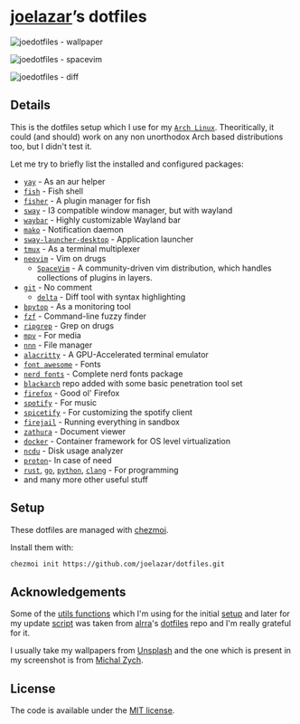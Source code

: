 # [joelazar](https://github.com/joelazar)’s dotfiles

![joedotfiles - wallpaper](screenshots/wallpaper.png)

![joedotfiles - spacevim](screenshots/spacevim.png)

![joedotfiles - diff](screenshots/diff.png)

## Details

This is the dotfiles setup which I use for my [`Arch Linux`](https://archlinux.org/).
Theoritically, it could (and should) work on any non unorthodox Arch based
distributions too, but I didn't test it.

Let me try to briefly list the installed and configured packages:

* [`yay`](https://github.com/Jguer/yay) - As an aur helper
* [`fish`](https://fishshell.com/) - Fish shell
* [`fisher`](https://github.com/jorgebucaran/fisher) - A plugin manager for fish
* [`sway`](https://swaywm.org/) - I3 compatible window manager, but with wayland
* [`waybar`](https://github.com/Alexays/Waybar) - Highly customizable Wayland bar
* [`mako`](https://github.com/emersion/mako) - Notification daemon
* [`sway-launcher-desktop`](https://github.com/Biont/sway-launcher-desktop) - Application launcher
* [`tmux`](https://github.com/tmux/tmux) - As a terminal multiplexer
* [`neovim`](https://neovim.io/) - Vim on drugs
  * [`SpaceVim`](https://spacevim.org/) - A community-driven vim distribution, which handles collections of plugins in layers.
* [`git`](https://git-scm.com/) - No comment
  * [`delta`](https://github.com/dandavison/delta) - Diff tool with syntax highlighting
* [`bpytop`](https://github.com/aristocratos/bpytop) - As a monitoring tool
* [`fzf`](https://github.com/junegunn/fzf) - Command-line fuzzy finder
* [`ripgrep`](https://github.com/BurntSushi/ripgrep) - Grep on drugs
* [`mpv`](https://mpv.io/) - For media
* [`nnn`](https://github.com/jarun/nnn) - File manager
* [`alacritty`](https://github.com/alacritty/alacritty) - A GPU-Accelerated terminal emulator
* [`font awesome`](https://origin.fontawesome.com/) - Fonts
* [`nerd fonts`](https://www.nerdfonts.com/) - Complete nerd fonts package
* [`blackarch`](https://blackarch.org/) repo added with some basic penetration tool set
* [`firefox`](https://www.mozilla.org/en-GB/firefox/) - Good ol' Firefox
* [`spotify`](https://www.spotify.com/) - For music
* [`spicetify`](https://github.com/khanhas/spicetify-cli) - For customizing the spotify client
* [`firejail`](https://firejail.wordpress.com/) - Running everything in sandbox
* [`zathura`](https://github.com/pwmt/zathura) - Document viewer
* [`docker`](https://www.docker.com/) - Container framework for OS level virtualization
* [`ncdu`](https://dev.yorhel.nl/ncdu) - Disk usage analyzer
* [`proton`](https://github.com/ValveSoftware/Proton)- In case of need
* [`rust`](https://www.rust-lang.org/), [`go`](https://golang.org/), [`python`](https://www.python.org/), [`clang`](https://clang.llvm.org/) - For programming
* and many more other useful stuff

## Setup

These dotfiles are managed with [chezmoi](https://github.com/twpayne/chezmoi).

Install them with:

```sh
chezmoi init https://github.com/joelazar/dotfiles.git
```

## Acknowledgements

Some of the [utils functions](scripts/) which I'm using for the initial [setup](run_once_install_packages.sh) and later for my update [script](private_dot_local/bin/executable_update_everything) was taken from [alrra](https://github.com/alrra)'s [dotfiles](https://github.com/alrra/dotfiles) repo and I'm really grateful for it.

I usually take my wallpapers from [Unsplash](https://unsplash.com/) and the one which is present in my screenshot is from [Michal Zych](https://unsplash.com/@enzu).

## License

The code is available under the [MIT license](LICENSE).
